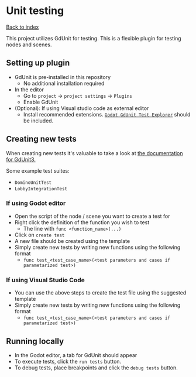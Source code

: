 # Unit testing

[Back to index](index.md)

This project utilizes GdUnit for testing. This is a flexible plugin for testing nodes and scenes.

## Setting up plugin

-   GdUnit is pre-installed in this repository
    -   No additional installation required
-   In the editor
    -   Go to `project` -> `project settings` -> `Plugins`
    -   Enable GdUnit
-   (Optional): If using Visual studio code as external editor
    -   Install recommended extensions. [`Godot GdUnit Test Explorer`](https://marketplace.visualstudio.com/items?itemName=mikeschulze.gdunit3) should be included.

## Creating new tests

When creating new tests it's valuable to take a look at [the documentation for GdUnit3.](https://mikeschulze.github.io/gdUnit3/)

Some example test suites:

-   `DominoUnitTest`
-   `LobbyIntegrationTest`

### If using Godot editor

-   Open the script of the node / scene you want to create a test for
-   Right click the definition of the function you wish to test
    -   The line with `func <function_name>(...)`
-   Click on `create test`
-   A new file should be created using the template
-   Simply create new tests by writing new functions using the following format
    -   `func test_<test_case_name>(<test parameters and cases if parametarized test>)`

### If using Visual Studio Code

-   You can use the above steps to create the test file using the suggested template
-   Simply create new tests by writing new functions using the following format
    -   `func test_<test_case_name>(<test parameters and cases if parametarized test>)`

## Running locally

-   In the Godot editor, a tab for GdUnit should appear
-   To execute tests, click the `run tests` button.
-   To debug tests, place breakpoints and click the `debug tests` button.
